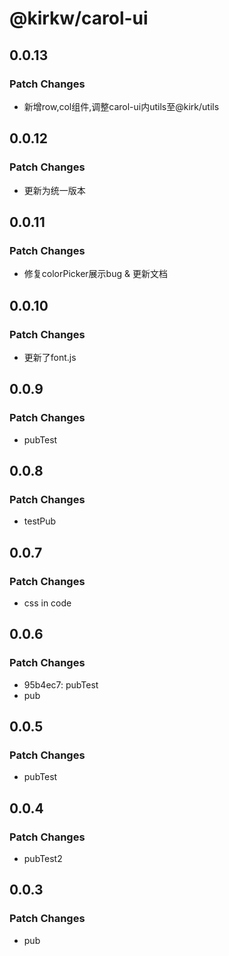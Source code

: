 # @kirkw/carol-ui

## 0.0.13

### Patch Changes

- 新增row,col组件,调整carol-ui内utils至@kirk/utils

## 0.0.12

### Patch Changes

- 更新为统一版本

## 0.0.11

### Patch Changes

- 修复colorPicker展示bug & 更新文档

## 0.0.10

### Patch Changes

- 更新了font.js

## 0.0.9

### Patch Changes

- pubTest

## 0.0.8

### Patch Changes

- testPub

## 0.0.7

### Patch Changes

- css in code

## 0.0.6

### Patch Changes

- 95b4ec7: pubTest
- pub

## 0.0.5

### Patch Changes

- pubTest

## 0.0.4

### Patch Changes

- pubTest2

## 0.0.3

### Patch Changes

- pub
